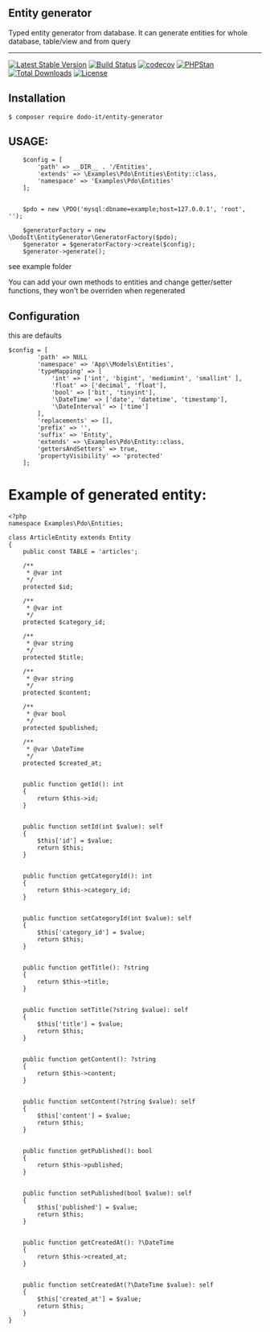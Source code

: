 

## Entity generator
Typed entity generator from database. It can generate entities for whole database, table/view and from query

-----
[![Latest Stable Version](https://poser.pugx.org/dodo-it/entity-generator/v/stable)](https://packagist.org/packages/dodo-it/entity-generator)
[![Build Status](https://travis-ci.org/dodo-it/entity-generator.svg?branch=master)](https://travis-ci.org/dodo-it/entity-generator)
[![codecov](https://codecov.io/gh/dodo-it/entity-generator/branch/master/graph/badge.svg)](https://codecov.io/gh/dodo-it/entity-generator)
[![PHPStan](https://img.shields.io/badge/PHPStan-enabled-brightgreen.svg?style=flat)](https://github.com/phpstan/phpstan)
[![Total Downloads](https://poser.pugx.org/dodo-it/entity-generator/downloads)](https://packagist.org/packages/dodo-it/entity-generator)
[![License](https://poser.pugx.org/dodo-it/entity-generator/license)](https://packagist.org/packages/dodo-it/entity-generator)

## Installation

    $ composer require dodo-it/entity-generator

## USAGE:
        $config = [
            'path' => __DIR__ . '/Entities',
            'extends' => \Examples\Pdo\Entities\Entity::class,
            'namespace' => 'Examples\Pdo\Entities'
        ];


        $pdo = new \PDO('mysql:dbname=example;host=127.0.0.1', 'root', '');

        $generatorFactory = new \DodoIt\EntityGenerator\GeneratorFactory($pdo);
        $generator = $generatorFactory->create($config);
        $generator->generate();



see example folder


You can add your own methods to entities and change getter/setter functions, they won't be overriden when regenerated


## Configuration
this are defaults

    $config = [
            'path' => NULL
            'namespace' => 'App\\Models\Entities',
            'typeMapping' => [
                'int' => ['int', 'bigint', 'mediumint', 'smallint' ],
                'float' => ['decimal', 'float'],
                'bool' => ['bit', 'tinyint'],
                '\DateTime' => ['date', 'datetime', 'timestamp'],
                '\DateInterval' => ['time']
            ],
            'replacements' => [],
            'prefix' => '',
            'suffix' => 'Entity',
            'extends' => \Examples\Pdo\Entity::class,
            'gettersAndSetters' => true,
            'propertyVisibility' => 'protected'
        ];
        
        
# Example of generated entity:

    <?php
    namespace Examples\Pdo\Entities;

    class ArticleEntity extends Entity
    {
        public const TABLE = 'articles';

        /**
         * @var int
         */
        protected $id;

        /**
         * @var int
         */
        protected $category_id;

        /**
         * @var string
         */
        protected $title;

        /**
         * @var string
         */
        protected $content;

        /**
         * @var bool
         */
        protected $published;

        /**
         * @var \DateTime
         */
        protected $created_at;


        public function getId(): int
        {
            return $this->id;
        }


        public function setId(int $value): self
        {
            $this['id'] = $value;
            return $this;
        }


        public function getCategoryId(): int
        {
            return $this->category_id;
        }


        public function setCategoryId(int $value): self
        {
            $this['category_id'] = $value;
            return $this;
        }


        public function getTitle(): ?string
        {
            return $this->title;
        }


        public function setTitle(?string $value): self
        {
            $this['title'] = $value;
            return $this;
        }


        public function getContent(): ?string
        {
            return $this->content;
        }


        public function setContent(?string $value): self
        {
            $this['content'] = $value;
            return $this;
        }


        public function getPublished(): bool
        {
            return $this->published;
        }


        public function setPublished(bool $value): self
        {
            $this['published'] = $value;
            return $this;
        }


        public function getCreatedAt(): ?\DateTime
        {
            return $this->created_at;
        }


        public function setCreatedAt(?\DateTime $value): self
        {
            $this['created_at'] = $value;
            return $this;
        }
    }
